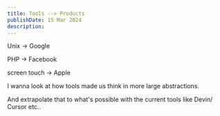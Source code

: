 ```yaml
---
title: Tools --> Products
publishDate: 15 Mar 2024
description: 
---
```


Unix -> Google

PHP -> Facebook

screen touch -> Apple

I wanna look at how tools made us think in more large abstractions.

And extrapolate that to what's possible with the current tools like Devin/ Cursor etc..